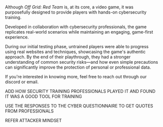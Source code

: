 Although _Off Grid: Red Team_ is, at its core, a video game, it was purposefully designed to provide players with hands-on cybersecurity training.

Developed in collaboration with cybersecurity professionals, the game replicates real-world scenarios while maintaining an engaging, game-first experience.

During our initial testing phase, untrained players were able to progress using real websites and techniques, showcasing the game's authentic approach. By the end of their playthrough, they had a stronger understanding of common security risks—and how even simple precautions can significantly improve the protection of personal or professional data.

If you're interested in knowing more, feel free to reach out through our discord or email.

ADD HOW SECURITY TRAINING PROFESSIONALS PLAYED IT AND FOUND IT WAS A GOOD TOOL FOR TRAINING

USE THE RESPONSES TO THE CYBER QUESTIONNAIRE TO GET QUOTES FROM PROFESSIONALS

REFER ATTACKER MINDSET